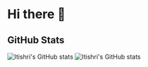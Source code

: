 # Hi there 👋

<!--
**itishree1803/itishree1803** is a ✨ _special_ ✨ repository because its `README.md` (this file) appears on your GitHub profile.

Here are some ideas to get you started:

- 🔭 I’m currently working on ...
- 🌱 I’m currently learning ...
- 👯 I’m looking to collaborate on ...
- 🤔 I’m looking for help with ...
- 💬 Ask me about ...
- 📫 How to reach me: ...
- 😄 Pronouns: ...
- ⚡ Fun fact: ...
-->


## GitHub Stats
  ![Itishri's GitHub stats](https://github-readme-stats.vercel.app/api?username=itishree1803&show_icons=true&theme=dracula)
  ![Itishri's GitHub stats](https://github-readme-streak-stats.herokuapp.com/?user=itishree1803&theme=dracula&hide_border=false)<br/>
